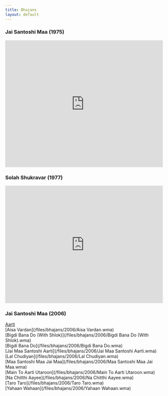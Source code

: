 ```yaml
---
title: Bhajans
layout: default
---
```

### Jai Santoshi Maa (1975)
<iframe width="100%" height="405" scrolling="no" frameborder="no" src="https://w.soundcloud.com/player/?url=https%3A//api.soundcloud.com/playlists/44439046&amp;color=ff5500&amp;auto_play=false&amp;hide_related=false&amp;show_comments=false&amp;show_user=false&amp;show_reposts=false"></iframe>

### Solah Shukravar (1977)
<iframe width="100%" height="375" scrolling="no" frameborder="no" src="https://w.soundcloud.com/player/?url=https%3A//api.soundcloud.com/playlists/44440656&amp;color=ff5500&amp;auto_play=false&amp;hide_related=false&amp;show_comments=false&amp;show_user=false&amp;show_reposts=false"></iframe>

### Jai Santoshi Maa (2006)
[Aarti](/files/bhajans/2006/Aarti.wma)  
[Aisa Vardan](/files/bhajans/2006/Aisa Vardan.wma)  
[Bigdi Bana Do (With Shlok)](/files/bhajans/2006/Bigdi Bana Do (With Shlok).wma)  
[Bigdi Bana Do](/files/bhajans/2006/Bigdi Bana Do.wma)  
[Jai Maa Santoshi Aarti](/files/bhajans/2006/Jai Maa Santoshi Aarti.wma)  
[Lal Chudiyan](/files/bhajans/2006/Lal Chudiyan.wma)  
[Maa Santoshi Maa Jai Maa](/files/bhajans/2006/Maa Santoshi Maa Jai Maa.wma)  
[Main To Aarti Utaroon](/files/bhajans/2006/Main To Aarti Utaroon.wma)  
[Na Chitthi Aayee](/files/bhajans/2006/Na Chitthi Aayee.wma)  
[Taro Taro](/files/bhajans/2006/Taro Taro.wma)  
[Yahaan Wahaan](/files/bhajans/2006/Yahaan Wahaan.wma)